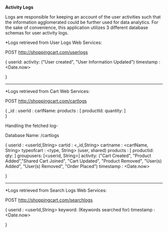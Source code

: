 **Activity Logs**

Logs are responsible for keeping an account of the user activities such that the information agglomerated could be further used for data analytics. For the sake of convenience, this application utilizes 3 different database schemas for user activity logs. 

*Logs retrieved from User Logs Web Services:

POST http://shoppingcart.com/userlogs

{
	userid: <String>
	activity: <String> ("User created", "User Information Updated")
	timestamp : <Date.now>

}

***

*Logs retrieved from Cart Web Services:

POST http://shoppingcart.com/cartlogs

{
	_id : <String>
	userId : <String>
	cartName: <String>
	products : [
			productId: <String>
			quantity: <int>
		]	
}

Handling the fetched log-

Database Name: /cartlogs

{
	userid : <userId,String>
	cartid : <_id,String>
	cartname : <cartName, String>
	typeofcart : <type, String> (user, shared)
	products : [
			productid: <String>
			qty: <int>
		]
	groupusers: [<userid, String>]
	activity: <String> ("Cart Created", "Product Added","Shared Cart Joined", "Cart Updated", "Product Removed", "User(s) 	                           Added", "User(s) Removed", "Order Placed")
	timestamp : <Date.now>

}

***

*Logs retrieved from Search Logs Web Services:

POST http://shoppingcart.com/searchlogs

{
	userid : <userId,String>
	keyword: <String> (Keywords searched for)
	timestamp : <Date.now>

}



